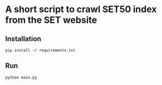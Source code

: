 # A short script to crawl SET50 index from the SET website

## Installation
`pip install -r requirements.txt`

## Run 
`python main.py`